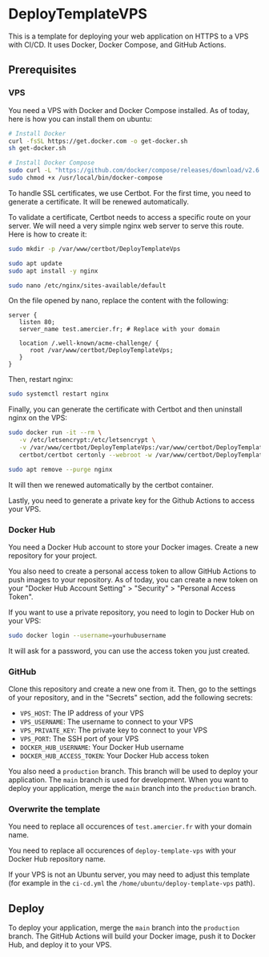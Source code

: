 # DeployTemplateVPS

This is a template for deploying your web application on HTTPS to a VPS with CI/CD. It uses Docker, Docker Compose, and GitHub Actions.

## Prerequisites

### VPS

You need a VPS with Docker and Docker Compose installed. As of today, here is how you can install them on ubuntu:

```bash
# Install Docker
curl -fsSL https://get.docker.com -o get-docker.sh
sh get-docker.sh

# Install Docker Compose
sudo curl -L "https://github.com/docker/compose/releases/download/v2.6.0/docker-compose-$(uname -s)-$(uname -m)" -o /usr/local/bin/docker-compose
sudo chmod +x /usr/local/bin/docker-compose
```

To handle SSL certificates, we use Certbot. For the first time, you need to generate a certificate. It will be renewed automatically. 

To validate a certificate, Certbot needs to access a specific route on your server. We will need a very simple nginx web server to serve this route. Here is how to create it:

```bash
sudo mkdir -p /var/www/certbot/DeployTemplateVps

sudo apt update
sudo apt install -y nginx

sudo nano /etc/nginx/sites-available/default
```

On the file opened by nano, replace the content with the following:

```nginx
server {
   listen 80;
   server_name test.amercier.fr; # Replace with your domain

   location /.well-known/acme-challenge/ {
      root /var/www/certbot/DeployTemplateVps;
   }
}
```

Then, restart nginx:

```bash
sudo systemctl restart nginx
```

Finally, you can generate the certificate with Certbot and then uninstall nginx on the VPS:

```bash
sudo docker run -it --rm \
   -v /etc/letsencrypt:/etc/letsencrypt \
   -v /var/www/certbot/DeployTemplateVps:/var/www/certbot/DeployTemplateVps \
   certbot/certbot certonly --webroot -w /var/www/certbot/DeployTemplateVps -d test.amercier.fr

sudo apt remove --purge nginx
```

It will then we renewed automatically by the certbot container.

Lastly, you need to generate a private key for the Github Actions to access your VPS.

### Docker Hub

You need a Docker Hub account to store your Docker images. Create a new repository for your project.

You also need to create a personal access token to allow GitHub Actions to push images to your repository. As of today, you can create a new token on your "Docker Hub Account Setting" > "Security" > "Personal Access Token".

If you want to use a private repository, you need to login to Docker Hub on your VPS:

```bash
sudo docker login --username=yourhubusername
```

It will ask for a password, you can use the access token you just created.

### GitHub

Clone this repository and create a new one from it. Then, go to the settings of your repository, and in the "Secrets" section, add the following secrets:

- `VPS_HOST`: The IP address of your VPS
- `VPS_USERNAME`: The username to connect to your VPS
- `VPS_PRIVATE_KEY`: The private key to connect to your VPS
- `VPS_PORT`: The SSH port of your VPS
- `DOCKER_HUB_USERNAME`: Your Docker Hub username
- `DOCKER_HUB_ACCESS_TOKEN`: Your Docker Hub access token

You also need a `production` branch. This branch will be used to deploy your application. The `main` branch is used for development. When you want to deploy your application, merge the `main` branch into the `production` branch.

### Overwrite the template

You need to replace all occurences of `test.amercier.fr` with your domain name.

You need to replace all occurences of `deploy-template-vps` with your Docker Hub repository name.

If your VPS is not an Ubuntu server, you may need to adjust this template (for example in the `ci-cd.yml` the `/home/ubuntu/deploy-template-vps` path).

## Deploy

To deploy your application, merge the `main` branch into the `production` branch. The GitHub Actions will build your Docker image, push it to Docker Hub, and deploy it to your VPS.
